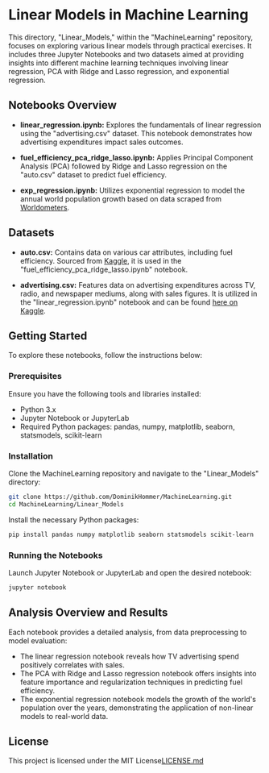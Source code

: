 # Linear Models in Machine Learning

This directory, "Linear_Models," within the "MachineLearning" repository, focuses on exploring various linear models through practical exercises. It includes three Jupyter Notebooks and two datasets aimed at providing insights into different machine learning techniques involving linear regression, PCA with Ridge and Lasso regression, and exponential regression.

## Notebooks Overview

- **linear_regression.ipynb:** Explores the fundamentals of linear regression using the "advertising.csv" dataset. This notebook demonstrates how advertising expenditures impact sales outcomes.

- **fuel_efficiency_pca_ridge_lasso.ipynb:** Applies Principal Component Analysis (PCA) followed by Ridge and Lasso regression on the "auto.csv" dataset to predict fuel efficiency.

- **exp_regression.ipynb:** Utilizes exponential regression to model the annual world population growth based on data scraped from [Worldometers](https://www.worldometers.info/world-population/world-population-by-year/).

## Datasets

- **auto.csv:** Contains data on various car attributes, including fuel efficiency. Sourced from [Kaggle](https://www.kaggle.com/datasets/mandragorassster/autocsv), it is used in the "fuel_efficiency_pca_ridge_lasso.ipynb" notebook.

- **advertising.csv:** Features data on advertising expenditures across TV, radio, and newspaper mediums, along with sales figures. It is utilized in the "linear_regression.ipynb" notebook and can be found [here on Kaggle](https://www.kaggle.com/datasets/bumba5341/advertisingcsv).

## Getting Started

To explore these notebooks, follow the instructions below:

### Prerequisites

Ensure you have the following tools and libraries installed:
- Python 3.x
- Jupyter Notebook or JupyterLab
- Required Python packages: pandas, numpy, matplotlib, seaborn, statsmodels, scikit-learn

### Installation

Clone the MachineLearning repository and navigate to the "Linear_Models" directory:

```bash
git clone https://github.com/DominikHommer/MachineLearning.git
cd MachineLearning/Linear_Models
```

Install the necessary Python packages:

```bash
pip install pandas numpy matplotlib seaborn statsmodels scikit-learn
```

### Running the Notebooks

Launch Jupyter Notebook or JupyterLab and open the desired notebook:

```bash
jupyter notebook
```

## Analysis Overview and Results

Each notebook provides a detailed analysis, from data preprocessing to model evaluation:

- The linear regression notebook reveals how TV advertising spend positively correlates with sales.
- The PCA with Ridge and Lasso regression notebook offers insights into feature importance and regularization techniques in predicting fuel efficiency.
- The exponential regression notebook models the growth of the world's population over the years, demonstrating the application of non-linear models to real-world data.

## License

This project is licensed under the MIT License[LICENSE.md](LICENSE.md)

